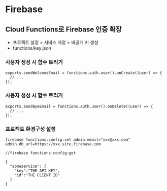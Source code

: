 # Firebase

## Cloud Functions로 Firebase 인증 확장

- 프로젝트 설정 > 서비스 게정 > 비공개 키 생성
- functions/key.json

### 사용자 생성 시 함수 트리거
```
exports.sendWelcomeEmail = functions.auth.user().onCreate((user) => {
  // ...
});
```

### 사용자 생성 시 함수 트리거
```
exports.sendByeEmail = functions.auth.user().onDelete((user) => {
  // ...
});
```

### 프로젝트 환경구성 설정
```
firebase functions:config:set admin.email="xxx@xxx.com" admin.db_url=https://xxx.site.firebase.com
```
```
//firebase functions:config:get

{
  "someservice": {
    "key":"THE API KEY",
    "id":"THE CLIENT ID"
  }
}
```